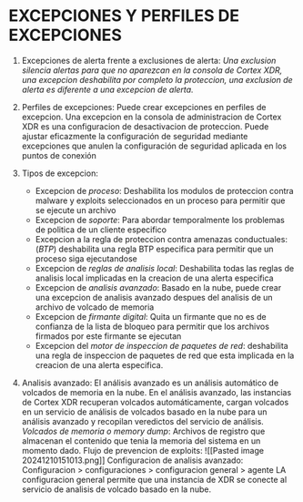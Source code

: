 # EXCEPCIONES Y PERFILES DE EXCEPCIONES
1. Excepciones de alerta frente a exclusiones de alerta: *Una exclusion silencia alertas para que no aparezcan en la consola de Cortex XDR, una excepcion deshabilita por completo la proteccion, una exclusion de alerta es diferente a una excepcion de alerta.*
2. Perfiles de excepciones: Puede crear excepciones en perfiles de excepcion. Una excepcion en la consola de administracion de Cortex XDR es una configuracion de desactivacion de proteccion. Puede ajustar eficazmente la configuración de seguridad mediante excepciones que anulen la configuración de seguridad aplicada en los puntos de conexión
3. Tipos de excepcion: 
   - Excepcion de *proceso*: Deshabilita los modulos de proteccion contra malware y exploits seleccionados en un proceso para permitir que se ejecute un archivo
   - Excepcion de *soporte*: Para abordar temporalmente los problemas de politica de un cliente especifico
   - Excepcion a la regla de proteccion contra amenazas conductuales: (*BTP*) deshabilita una regla BTP especifica para permitir que un proceso siga ejecutandose
   - Excepcion de *reglas de analisis local*: Deshabilita todas las reglas de analisis local implicadas en la creacion de una alerta especifica
   - Excepcion de *analisis avanzado*: Basado en la nube, puede crear una excepcion de analisis avanzado despues del analisis de un archivo de volcado de memoria
   - Excepcion de *firmante digital*: Quita un firmante que no es de confianza de la lista de bloqueo para permitir que los archivos firmados por este firmante se ejecutan
   - Excepcion del *motor de inspeccion de paquetes de red*: deshabilita una regla de inspeccion de paquetes de red que esta implicada en la creacion de una alerta especifica.

4. Analisis avanzado: El análisis avanzado es un análisis automático de volcados de memoria en la nube. En el análisis avanzado, las instancias de Cortex XDR recuperan volcados automáticamente, cargan volcados en un servicio de análisis de volcados basado en la nube para un análisis avanzado y recopilan veredictos del servicio de análisis.
   *Volcados de memoria o memory dump*: Archivos de registro que almacenan el contenido que tenia la memoria del sistema en un momento dado. 
   Flujo de prevencion de exploits: 
   ![[Pasted image 20241210151013.png]]
   Configuracion de analisis avanzado:
   Configuracion > configuraciones > configuracion general > agente LA configuracion general permite que una instancia de XDR se conecte al servicio de analisis de volcado basado en la nube.